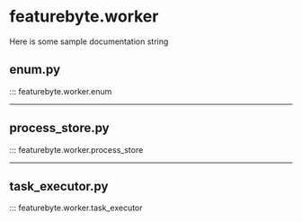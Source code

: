 # featurebyte.worker

Here is some sample documentation string

## enum.py

::: featurebyte.worker.enum

---

## process_store.py

::: featurebyte.worker.process_store

---

## task_executor.py

::: featurebyte.worker.task_executor
